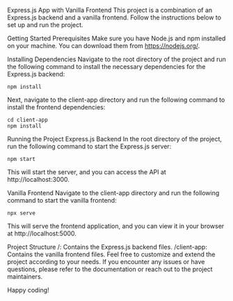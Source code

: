 Express.js App with Vanilla Frontend
This project is a combination of an Express.js backend and a vanilla frontend. Follow the instructions below to set up and run the project.

Getting Started
Prerequisites
Make sure you have Node.js and npm installed on your machine. You can download them from https://nodejs.org/.

Installing Dependencies
Navigate to the root directory of the project and run the following command to install the necessary dependencies for the Express.js backend:

```
npm install
```

Next, navigate to the client-app directory and run the following command to install the frontend dependencies:

```
cd client-app
npm install
```

Running the Project
Express.js Backend
In the root directory of the project, run the following command to start the Express.js server:

```
npm start
```

This will start the server, and you can access the API at http://localhost:3000.

Vanilla Frontend
Navigate to the client-app directory and run the following command to start the vanilla frontend:


```
npx serve
```

This will serve the frontend application, and you can view it in your browser at http://localhost:5000.

Project Structure
/: Contains the Express.js backend files.
/client-app: Contains the vanilla frontend files.
Feel free to customize and extend the project according to your needs. If you encounter any issues or have questions, please refer to the documentation or reach out to the project maintainers.

Happy coding!